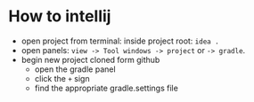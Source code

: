 # How to intellij
- open project from terminal: inside project root: `idea .`
- open panels: `view -> Tool windows -> project` or `-> gradle`.
- begin new project cloned form github
  - open the gradle panel
  - click the `+` sign
  - find the appropriate gradle.settings file
